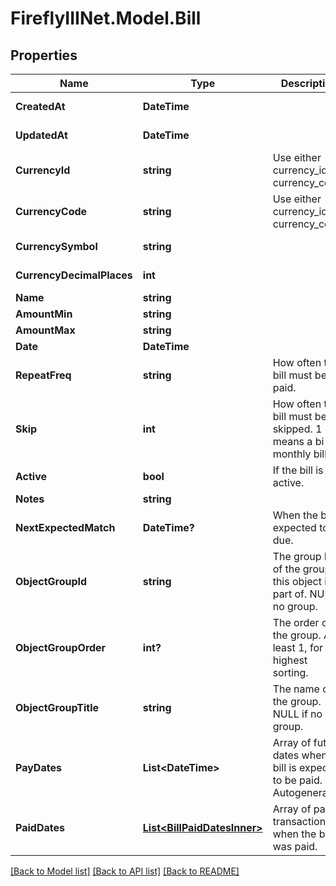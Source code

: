 # FireflyIIINet.Model.Bill

## Properties

Name | Type | Description | Notes
------------ | ------------- | ------------- | -------------
**CreatedAt** | **DateTime** |  | [optional] [readonly] 
**UpdatedAt** | **DateTime** |  | [optional] [readonly] 
**CurrencyId** | **string** | Use either currency_id or currency_code | [optional] 
**CurrencyCode** | **string** | Use either currency_id or currency_code | [optional] 
**CurrencySymbol** | **string** |  | [optional] [readonly] 
**CurrencyDecimalPlaces** | **int** |  | [optional] [readonly] 
**Name** | **string** |  | 
**AmountMin** | **string** |  | 
**AmountMax** | **string** |  | 
**Date** | **DateTime** |  | 
**RepeatFreq** | **string** | How often the bill must be paid. | 
**Skip** | **int** | How often the bill must be skipped. 1 means a bi-monthly bill. | [optional] 
**Active** | **bool** | If the bill is active. | [optional] 
**Notes** | **string** |  | [optional] 
**NextExpectedMatch** | **DateTime?** | When the bill is expected to be due. | [optional] [readonly] 
**ObjectGroupId** | **string** | The group ID of the group this object is part of. NULL if no group. | [optional] 
**ObjectGroupOrder** | **int?** | The order of the group. At least 1, for the highest sorting. | [optional] [readonly] 
**ObjectGroupTitle** | **string** | The name of the group. NULL if no group. | [optional] 
**PayDates** | **List&lt;DateTime&gt;** | Array of future dates when the bill is expected to be paid. Autogenerated. | [optional] [readonly] 
**PaidDates** | [**List&lt;BillPaidDatesInner&gt;**](BillPaidDatesInner.md) | Array of past transactions when the bill was paid. | [optional] [readonly] 

[[Back to Model list]](../README.md#documentation-for-models) [[Back to API list]](../README.md#documentation-for-api-endpoints) [[Back to README]](../README.md)

